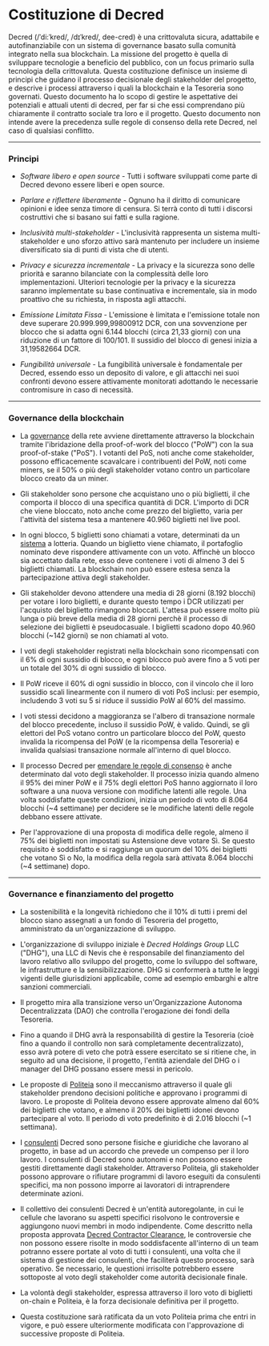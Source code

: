 # Costituzione di Decred

Decred (/ˈdi:ˈkred/, /dɪˈkred/, dee-cred) è una crittovaluta sicura, adattabile
e autofinanziabile con un sistema di governance basato sulla comunità integrato
nella sua blockchain. La missione del progetto è quella di sviluppare
tecnologie a beneficio del pubblico, con un focus primario sulla tecnologia
della crittovaluta. Questa costituzione definisce un insieme di principi che
guidano il processo decisionale degli stakeholder del progetto, e descrive i
processi attraverso i quali la blockchain e la Tesoreria sono governati. Questo
documento ha lo scopo di gestire le aspettative dei potenziali e attuali utenti
di decred, per far si che essi comprendano più chiaramente il contratto sociale
tra loro e il progetto. Questo documento non intende avere la precedenza sulle
regole di consenso della rete Decred, nel caso di qualsiasi conflitto.

___

### Principi

* *Software libero e open source* - Tutti i software sviluppati come parte di
Decred devono essere liberi e open source.

* *Parlare e riflettere liberamente* - Ognuno ha il diritto di comunicare
opinioni e idee senza timore di censura. Si terrà conto di tutti i discorsi
costruttivi che si basano sui fatti e sulla ragione.

* *Inclusività multi-stakeholder* - L'inclusività rappresenta un sistema
  multi-stakeholder e uno sforzo attivo sarà mantenuto per includere un insieme
  diversificato sia di punti di vista che di utenti.

* *Privacy e sicurezza incrementale* - La privacy e la sicurezza sono delle
  priorità e saranno bilanciate con la complessità delle loro implementazioni.
  Ulteriori tecnologie per la privacy e la sicurezza saranno implementate su
  base continuativa e incrementale, sia in modo proattivo che su richiesta, in
  risposta agli attacchi.

* *Emissione Limitata Fissa* - L'emissione è limitata e l'emissione totale non
deve superare 20.999.999,99800912 DCR, con una sovvenzione per blocco che si
adatta ogni 6.144 blocchi (circa 21,33 giorni) con una riduzione di un fattore
di 100/101. Il sussidio del blocco di genesi inizia a 31,19582664 DCR.

* *Fungibilità universale* - La fungibilità universale è fondamentale per
  Decred, essendo esso un deposito di valore, e gli attacchi nei suoi confronti
  devono essere attivamente monitorati adottando le necessarie contromisure in
  caso di necessità.

___

### Governance della blockchain

* La [governance](https://docs.decred.org/governance/overview/) della rete
  avviene direttamente attraverso la blockchain tramite l'ibridazione della
  proof-of-work del blocco ("PoW") con la sua proof-of-stake ("PoS"). I votanti
  del PoS, noti anche come stakeholder, possono efficacemente scavalcare i
  contribuenti del PoW, noti come miners, se il 50% o più degli stakeholder
  votano contro un particolare blocco creato da un miner.

* Gli stakeholder sono persone che acquistano uno o più biglietti, il che
  comporta il blocco di una specifica quantità di DCR. L'importo di DCR che
  viene bloccato, noto anche come prezzo del biglietto, varia per l'attività
  del sistema tesa a mantenere 40.960 biglietti nel live pool.

* In ogni blocco, 5 biglietti sono chiamati a votare, determinati da un
  [sistema](https://docs.decred.org/proof-of-stake/overview/) a lotteria.
  Quando un biglietto viene chiamato, il portafoglio nominato deve rispondere
  attivamente con un voto. Affinchè un blocco sia accettato dalla rete, esso
  deve contenere i voti di almeno 3 dei 5 biglietti chiamati. La blockchain non
  può essere estesa senza la partecipazione attiva degli stakeholder.

* Gli stakeholder devono attendere una media di 28 giorni (8.192 blocchi) per
  votare i loro biglietti, e durante questo tempo i DCR utilizzati per
  l'acquisto del biglietto rimangono bloccati. L'attesa può essere molto più
  lunga o più breve della media di 28 giorni perchè il processo di selezione
  dei biglietti è pseudocasuale. I biglietti scadono dopo 40.960 blocchi (~142
  giorni) se non chiamati al voto.

* I voti degli stakeholder registrati nella blockchain sono ricompensati con il
  6% di ogni sussidio di blocco, e ogni blocco può avere fino a 5 voti per un
  totale del 30% di ogni sussidio di blocco.

* Il PoW riceve il 60% di ogni sussidio in blocco, con il vincolo che il loro
  sussidio scali linearmente con il numero di voti PoS inclusi: per esempio,
  includendo 3 voti su 5 si riduce il sussidio PoW al 60% del massimo.

* I voti stessi decidono a maggioranza se l'albero di transazione normale del
  blocco precedente, incluso il sussidio PoW, è valido. Quindi, se gli elettori
  del PoS votano contro un particolare blocco del PoW, questo invalida la
  ricompensa del PoW (e la ricompensa della Tesoreria) e invalida qualsiasi
  transazione normale all'interno di quel blocco.

* Il processo Decred per [emendare le regole di
  consenso](https://docs.decred.org/governance/consensus-rule-voting/overview/)
  è anche determinato dal voto degli stakeholder. Il processo inizia quando
  almeno il 95% dei miner PoW e il 75% degli elettori PoS hanno aggiornato il
  loro software a una nuova versione con modifiche latenti alle regole. Una
  volta soddisfatte queste condizioni, inizia un periodo di voto di 8.064
  blocchi (~4 settimane) per decidere se le modifiche latenti delle regole
  debbano essere attivate.

* Per l'approvazione di una proposta di modifica delle regole, almeno il 75%
  dei biglietti non impostati su Astensione deve votare Sì. Se questo requisito
  è soddisfatto e si raggiunge un quorum del 10% dei biglietti che votano Sì o
  No, la modifica della regola sarà attivata 8.064 blocchi (~4 settimane) dopo.

___

### Governance e finanziamento del progetto

* La sostenibilità e la longevità richiedono che il 10% di tutti i premi del
  blocco siano assegnati a un fondo di Tesoreria del progetto, amministrato da
  un'organizzazione di sviluppo.

* L'organizzazione di sviluppo iniziale è *Decred Holdings Group* LLC ("DHG"),
  una LLC di Nevis che è responsabile del finanziamento del lavoro relativo
  allo sviluppo del progetto, come lo sviluppo del software, le infrastrutture
  e la sensibilizzazione. DHG si conformerà a tutte le leggi vigenti delle
  giurisdizioni applicabile, come ad esempio embarghi e altre sanzioni
  commerciali.

* Il progetto mira alla transizione verso un'Organizzazione Autonoma
  Decentralizzata (DAO) che controlla l'erogazione dei fondi della Tesoreria.

* Fino a quando il DHG avrà la responsabilità di gestire la Tesoreria (cioè
  fino a quando il controllo non sarà completamente decentralizzato), esso avrà
  potere di veto che potrà essere esercitato se si ritiene che, in seguito ad
  una decisione, il progetto, l'entità aziendale del DHG o i manager del DHG
  possano essere messi in pericolo.

* Le proposte di
  [Politeia](https://docs.decred.org/governance/politeia/overview/) sono il
  meccanismo attraverso il quale gli stakeholder prendono decisioni politiche e
  approvano i programmi di lavoro. Le proposte di Politeia devono essere
  approvate almeno dal 60% dei biglietti che votano, e almeno il 20% dei
  biglietti idonei devono partecipare al voto. Il periodo di voto predefinito è
  di 2.016 blocchi (~1 settimana).

* I [consulenti](https://docs.decred.org/contributing/overview/) Decred sono
  persone fisiche e giuridiche che lavorano al progetto, in base ad un accordo
  che prevede un compenso per il loro lavoro. I consulenti di Decred sono
  autonomi e non possono essere gestiti direttamente dagli stakeholder.
  Attraverso Politeia, gli stakeholder possono approvare o rifiutare programmi
  di lavoro eseguiti da consulenti specifici, ma non possono imporre ai
  lavoratori di intraprendere determinate azioni.

* Il collettivo dei consulenti Decred è un'entità autoregolante, in cui le
  cellule che lavorano su aspetti specifici risolvono le controversie e
  aggiungono nuovi membri in modo indipendente. Come descritto nella proposta
  approvata [Decred Contractor
  Clearance](https://proposals-archive.decred.org/proposals/fa38a3593d9a3f6cb2478a24c25114f5097c572f6dadf24c78bb521ed10992a4),
  le controversie che non possono essere risolte in modo soddisfacente
  all'interno di un team potranno essere portate al voto di tutti i consulenti,
  una volta che il sistema di gestione dei consulenti, che faciliterà questo
  processo, sarà operativo. Se necessario, le questioni irrisolte potrebbero
  essere sottoposte al voto degli stakeholder come autorità decisionale finale.

* La volontà degli stakeholder, espressa attraverso il loro voto di biglietti
  on-chain e Politeia, è la forza decisionale definitiva per il progetto.

* Questa costituzione sarà ratificata da un voto Politeia prima che entri in
  vigore, e può essere ulteriormente modificata con l'approvazione di
  successive proposte di Politeia.

